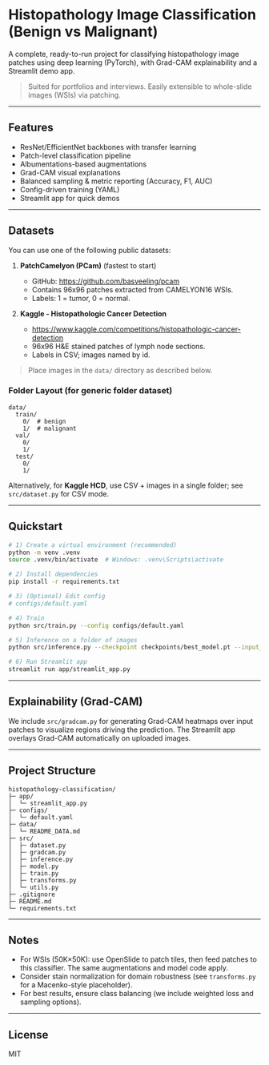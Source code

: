 # Histopathology Image Classification (Benign vs Malignant)

A complete, ready-to-run project for classifying histopathology image patches using deep learning (PyTorch), with Grad-CAM explainability and a Streamlit demo app.

> Suited for portfolios and interviews. Easily extensible to whole-slide images (WSIs) via patching.

---

## Features
- ResNet/EfficientNet backbones with transfer learning
- Patch-level classification pipeline
- Albumentations-based augmentations
- Grad-CAM visual explanations
- Balanced sampling & metric reporting (Accuracy, F1, AUC)
- Config-driven training (YAML)
- Streamlit app for quick demos

---

## Datasets

You can use one of the following public datasets:

1. **PatchCamelyon (PCam)** (fastest to start)
   - GitHub: https://github.com/basveeling/pcam
   - Contains 96x96 patches extracted from CAMELYON16 WSIs.
   - Labels: 1 = tumor, 0 = normal.

2. **Kaggle - Histopathologic Cancer Detection**
   - https://www.kaggle.com/competitions/histopathologic-cancer-detection
   - 96x96 H&E stained patches of lymph node sections.
   - Labels in CSV; images named by id.

> Place images in the `data/` directory as described below.

### Folder Layout (for generic folder dataset)
```
data/
  train/
    0/  # benign
    1/  # malignant
  val/
    0/
    1/
  test/
    0/
    1/
```

Alternatively, for **Kaggle HCD**, use CSV + images in a single folder; see `src/dataset.py` for CSV mode.

---

## Quickstart

```bash
# 1) Create a virtual environment (recommended)
python -m venv .venv
source .venv/bin/activate  # Windows: .venv\Scripts\activate

# 2) Install dependencies
pip install -r requirements.txt

# 3) (Optional) Edit config
# configs/default.yaml

# 4) Train
python src/train.py --config configs/default.yaml

# 5) Inference on a folder of images
python src/inference.py --checkpoint checkpoints/best_model.pt --input_dir ./data/test/1 --output_dir ./outputs

# 6) Run Streamlit app
streamlit run app/streamlit_app.py
```

---

## Explainability (Grad-CAM)
We include `src/gradcam.py` for generating Grad-CAM heatmaps over input patches to visualize regions driving the prediction. The Streamlit app overlays Grad-CAM automatically on uploaded images.

---

## Project Structure
```
histopathology-classification/
├─ app/
│  └─ streamlit_app.py
├─ configs/
│  └─ default.yaml
├─ data/
│  └─ README_DATA.md
├─ src/
│  ├─ dataset.py
│  ├─ gradcam.py
│  ├─ inference.py
│  ├─ model.py
│  ├─ train.py
│  ├─ transforms.py
│  └─ utils.py
├─ .gitignore
├─ README.md
└─ requirements.txt
```

---

## Notes
- For WSIs (50K×50K): use OpenSlide to patch tiles, then feed patches to this classifier. The same augmentations and model code apply.
- Consider stain normalization for domain robustness (see `transforms.py` for a Macenko-style placeholder).
- For best results, ensure class balancing (we include weighted loss and sampling options).

---

## License
MIT